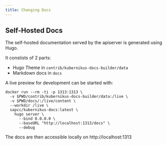 ```yaml
---
title: Changing Docs
---
```


## Self-Hosted Docs

The self-hosted documentation served by the apiserver is generated using Hugo.

It constists of 2 parts:

  * Hugo Theme in `contrib/kubernikus-docs-builder/data`
  * Markdown docs in `docs`

A live preview for development can be started with:

```
docker run --rm -ti -p 1313:1313 \
  -v $PWD/contrib/kubernikus-docs-builder/data:/live \
  -v $PWD/docs/:/live/content \
  --workdir /live \
  sapcc/kubernikus-docs:latest \
    hugo server \
      --bind 0.0.0.0 \
      --baseURL "http://localhost:1313/docs" \
      --debug
```

The docs are then accessible locally on http://localhost:1313
